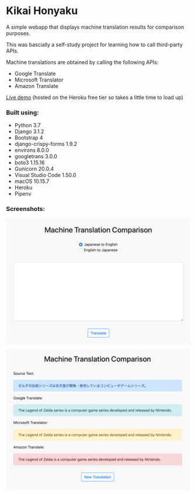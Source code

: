 # Kikai Honyaku

A simple webapp that displays machine translation results for comparison purposes.

This was bascially a self-study project for learning how to call third-party APIs.

Machine translations are obtained by calling the following APIs:
* Google Translate
* Microsoft Translator
* Amazon Translate

[Live demo](https://kikaihonyaku.herokuapp.com) (hosted on the Heroku free tier so takes a little time to load up)

### Built using:

* Python 3.7
* Django 3.1.2
* Bootstrap 4
* django-crispy-forms 1.9.2
* environs 8.0.0
* googletrans 3.0.0
* boto3 1.15.16
* Gunicorn 20.0.4
* Visual Studio Code 1.50.0
* macOS 10.15.7
* Heroku
* Pipenv

### Screenshots:

![alt text](readme_screenshot_1.png "Article list screenshot")</br>

![alt text](readme_screenshot_2.png "Article detail screenshot")
